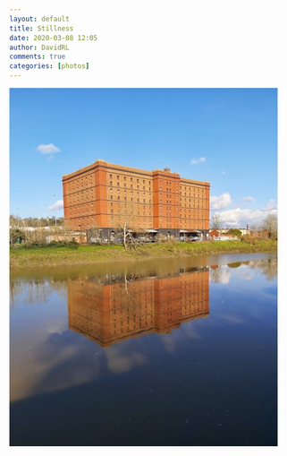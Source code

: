 ```yaml
---  
layout: default  
title: Stillness  
date: 2020-03-08 12:05  
author: DavidRL  
comments: true  
categories: [photos]  
---  
```

<img src="/assets/images/articles/reflection.jpg" alt="Oh, the secrets of that reflected world" class="responsive"><br>

